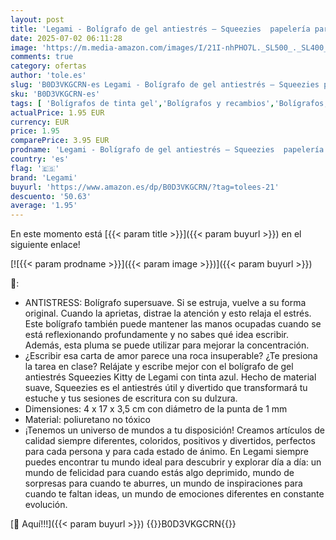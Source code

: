 ```yaml
---
layout: post
title: 'Legami - Bolígrafo de gel antiestrés – Squeezies  papelería para escribir  relajarse  concentrarse  bolígrafo antiestrés  súper suave  tinta azul  diámetro de la punta 1 mm  tema Kitty'
date: 2025-07-02 06:11:28
image: 'https://m.media-amazon.com/images/I/21I-nhPHO7L._SL500_._SL400_.jpg'
comments: true
category: ofertas
author: 'tole.es'
slug: 'B0D3VKGCRN-es Legami - Bolígrafo de gel antiestrés – Squeezies papelería...'
sku: 'B0D3VKGCRN-es'
tags: [ 'Bolígrafos de tinta gel','Bolígrafos y recambios','Bolígrafos, lápices y útiles de escritura','Oficina y papelería','bolígrafo','legami','🇪🇸', ]
actualPrice: 1.95 EUR
currency: EUR
price: 1.95
comparePrice: 3.95 EUR
prodname: 'Legami - Bolígrafo de gel antiestrés – Squeezies  papelería para escribir  relajarse  concentrarse  bolígrafo antiestrés  súper suave  tinta azul  diámetro de la punta 1 mm  tema Kitty'
country: 'es'
flag: '🇪🇸'
brand: 'Legami'
buyurl: 'https://www.amazon.es/dp/B0D3VKGCRN/?tag=tolees-21'
descuento: '50.63'
average: '1.95'
---
```


En este momento está [{{< param title >}}]({{< param buyurl >}}) en el siguiente enlace!

[![{{< param prodname >}}]({{< param image >}})]({{< param buyurl >}})

🔎:

- ANTISTRESS: Bolígrafo supersuave. Si se estruja, vuelve a su forma original. Cuando la aprietas, distrae la atención y esto relaja el estrés. Este bolígrafo también puede mantener las manos ocupadas cuando se está reflexionando profundamente y no sabes qué idea escribir. Además, esta pluma se puede utilizar para mejorar la concentración.
- ¿Escribir esa carta de amor parece una roca insuperable? ¿Te presiona la tarea en clase? Relájate y escribe mejor con el bolígrafo de gel antiestrés Squeezies Kitty de Legami con tinta azul. Hecho de material suave, Squeezies es el antiestrés útil y divertido que transformará tu estuche y tus sesiones de escritura con su dulzura.
- Dimensiones: 4 x 17 x 3,5 cm con diámetro de la punta de 1 mm
- Material: poliuretano no tóxico
- ¡Tenemos un universo de mundos a tu disposición! Creamos artículos de calidad siempre diferentes, coloridos, positivos y divertidos, perfectos para cada persona y para cada estado de ánimo. En Legami siempre puedes encontrar tu mundo ideal para descubrir y explorar día a día: un mundo de felicidad para cuando estás algo deprimido, mundo de sorpresas para cuando te aburres, un mundo de inspiraciones para cuando te faltan ideas, un mundo de emociones diferentes en constante evolución.

[🛒 Aquí!!!]({{< param buyurl >}})
{{<world>}}B0D3VKGCRN{{</world>}}
